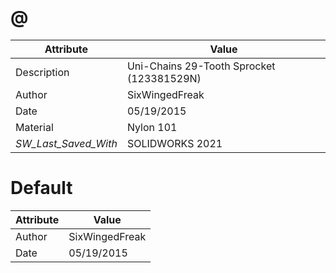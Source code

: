 # @
| Attribute | Value |
| ---  | ---     |
| Description | Uni-Chains 29-Tooth Sprocket (123381529N) |
| Author | SixWingedFreak |
| Date | 05/19/2015 |
| Material | Nylon 101 |
| _SW_Last_Saved_With_ | SOLIDWORKS 2021 |
# Default
| Attribute | Value |
| ---  | ---     |
| Author | SixWingedFreak |
| Date | 05/19/2015 |
